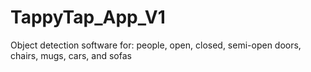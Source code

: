 # TappyTap_App_V1
Object detection software for: people, open, closed, semi-open doors, chairs, mugs, cars, and sofas
